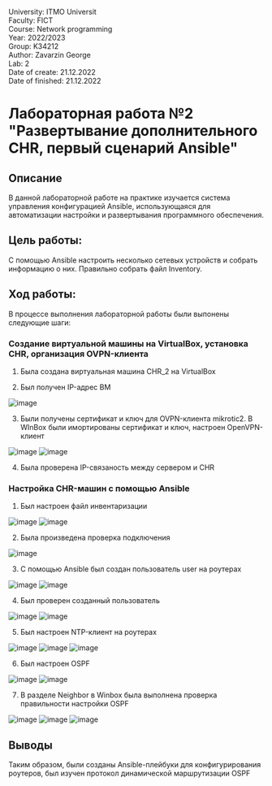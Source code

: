 University: ITMO Universit </br>
Faculty: FICT</br>
Course: Network programming</br>
Year: 2022/2023</br>
Group: K34212</br>
Author: Zavarzin George </br>
Lab: 2</br>
Date of create: 21.12.2022</br>
Date of finished: 21.12.2022</br>

# Лабораторная работа №2 "Развертывание дополнительного CHR, первый сценарий Ansible"

## Описание
   В данной лабораторной работе на практике изучается система управления конфигурацией Ansible, использующаяся для автоматизации настройки и развертывания программного обеспечения.
## Цель работы: 
С помощью Ansible настроить несколько сетевых устройств и собрать информацию о них. Правильно собрать файл Inventory.
## Ход работы:
   В процессе выполнения лабораторной работы были выпонены следующие шаги:
   
   ### Создание виртуальной машины на VirtualBox, установка CHR, организация OVPN-клиента 
   1. Была создана виртуальная машина CHR_2 на VirtualBox
   
   3. Был получен IP-адрес ВМ
   
   ![image](https://user-images.githubusercontent.com/60888284/209001016-bf14a8da-235c-4178-a06c-758a5546e099.png)
  
   3. Были получены сертификат и ключ для OVPN-клиента mikrotic2. В WInBox были имортированы сертификат и ключ, настроен OpenVPN-клиент
    
   ![image](https://user-images.githubusercontent.com/60888284/209001844-0f571fdb-a8d7-4747-a801-7c13e21f9976.png)
   ![image](https://user-images.githubusercontent.com/60888284/209001822-7c578fdc-093f-45e0-ab4f-14cb0734ac70.png)

   4. Была проверена IP-связаность между сервером и CHR 
   
   ### Настройка CHR-машин с помощью Ansible
   
   1. Был настроен файл инвентаризации  
   
   ![image](https://user-images.githubusercontent.com/60888284/209004678-a008a4ed-f9b2-4d85-a73b-04c5435e5838.png)
   ![image](https://user-images.githubusercontent.com/60888284/209004689-a5f7b53e-ad06-4831-b993-c275c4b9388e.png)
   
   2. Была произведена проверка подключения 
  
   ![image](https://user-images.githubusercontent.com/60888284/209004785-5b5f23b9-2202-4db2-98d0-46345fc14f35.png)
   
   3. С помощью Ansible был создан пользователь user на роутерах 

   ![image](https://user-images.githubusercontent.com/60888284/209004916-5febe564-d49f-40a1-8bae-5f577d0194bc.png)
   ![image](https://user-images.githubusercontent.com/60888284/209004956-91a23092-d25c-4e71-91a0-a83c90c44818.png)

   4. Был проверен созданный пользователь 
   
   ![image](https://user-images.githubusercontent.com/60888284/209005018-4966f2e5-d47f-47b3-8656-f3162fb5f743.png)
   ![image](https://user-images.githubusercontent.com/60888284/209005028-b8b14e4e-753e-4bfb-8347-ddd8f5fafe64.png)
   
   5. Был настроен NTP-клиент на роутерах
   
   ![image](https://user-images.githubusercontent.com/60888284/209005162-a3a73d97-9b33-4c6d-8334-2d392e0e3415.png)
   ![image](https://user-images.githubusercontent.com/60888284/209005191-1fb02151-b27e-4dae-b71f-c74260c46e12.png)
   ![image](https://user-images.githubusercontent.com/60888284/209005247-642b3f0e-7812-445c-ab41-dc9a55e9e3ae.png)
   
   6. Был настроен OSPF 
   
   ![image](https://user-images.githubusercontent.com/60888284/209005849-d92ddecc-43d5-41c4-a1c5-8e69171be229.png)
   ![image](https://user-images.githubusercontent.com/60888284/209005861-16b0dcac-7b2e-4d09-82d4-b865bdac8343.png)
   
   7. В разделе Neighbor в Winbox была выполнена проверка правильности настройки OSPF
   
   ![image](https://user-images.githubusercontent.com/60888284/209005951-acf05dce-dd3a-41ce-a0e1-c24107dd85c7.png)
   ![image](https://user-images.githubusercontent.com/60888284/209005983-f5a535e7-b6ee-48e2-9a8e-470a5c211249.png)
   ![image](https://user-images.githubusercontent.com/60888284/209006030-44d2b60b-0bab-4ac5-b717-9dc9054cfacc.png)
   
   ## Выводы 
   Таким образом, были созданы Ansible-плейбуки для конфигурирования роутеров, был изучен протокол динамической маршрутизации OSPF




  



   


